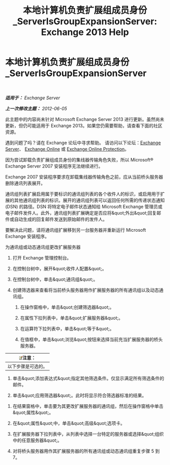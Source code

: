 ﻿---
title: '本地计算机负责扩展组成员身份_ServerIsGroupExpansionServer: Exchange 2013 Help'
TOCTitle: 本地计算机负责扩展组成员身份_ServerIsGroupExpansionServer
ms:assetid: 52872561-60e6-4f3d-bbc6-6de0edf74b09
ms:mtpsurl: https://technet.microsoft.com/zh-cn/library/ms.exch.setupreadiness.serverisgroupexpansionserver(v=EXCHG.150)
ms:contentKeyID: 50490567
ms.date: 05/21/2018
mtps_version: v=EXCHG.150
ms.translationtype: MT
---

# 本地计算机负责扩展组成员身份\_ServerIsGroupExpansionServer

 

_**适用于：** Exchange Server_

_**上一次修改主题：** 2012-06-05_

此主题中的内容尚未针对 Microsoft Exchange Server 2013 进行更新。虽然尚未更新，但仍可能适用于 Exchange 2013。如果您仍需要帮助，请查看下面的社区资源。

遇到问题了吗？请在 Exchange 论坛中寻求帮助。 请访问以下论坛：[Exchange Server](https://go.microsoft.com/fwlink/p/?linkid=60612)、 [Exchange Online](https://go.microsoft.com/fwlink/p/?linkid=267542) 或 [Exchange Online Protection](https://go.microsoft.com/fwlink/p/?linkid=285351)。

因为尝试卸载负责扩展组成员身份的集线器传输角色失败，所以 Microsoft® Exchange Server 2007 安装程序无法继续进行。

Exchange 2007 安装程序要求在卸载集线器传输角色之前，应从当前桥头服务器删除通讯列表展开。

通讯组列表扩展启用属于要标识的通讯组列表的各个收件人的标识，或启用用于扩展的其他通讯组列表的标识。展开的通讯组列表可以返回任何所需的传递状态通知 (DSN) 的路径。DSN 将特定电子邮件状态通知给 Microsoft Exchange 管理员或电子邮件发件人。此外，通讯组列表扩展确定是否应将\&quot;外出\&quot;回复邮件或自动生成的回复邮件发送到原始邮件的发件人。

要解决此问题，请将通讯组扩展移到另一台服务器并重新运行 Microsoft Exchange 安装程序。

为通讯组或动态通讯组更改扩展服务器

1.  打开 Exchange 管理控制台。

2.  在控制台树中，展开\&quot;收件人配置\&quot;。

3.  在控制台树中，单击\&quot;通讯组\&quot;。

4.  创建筛选器来查看将当前桥头服务器用作扩展服务器的所有通讯组以及动态通讯组。
    
    1.  在操作窗格中，单击\&quot;创建筛选器\&quot;。
    
    2.  在属性下拉列表中，单击\&quot;扩展服务器\&quot;。
    
    3.  在运算符下拉列表中，单击\&quot;等于\&quot;。
    
    4.  在值框中，单击\&quot;浏览\&quot;按钮来选择当前充当扩展服务器的桥头服务器。

<table>
<thead>
<tr class="header">
<th><img src="images/Bb124558.note(EXCHG.150).gif" title="注意" alt="注意" />注意：</th>
</tr>
</thead>
<tbody>
<tr class="odd">
<td>以下步骤是可选的。</td>
</tr>
</tbody>
</table>


1.  单击\&quot;添加表达式\&quot;指定其他筛选条件。仅显示满足所有筛选条件的邮件。

2.  单击\&quot;应用筛选器\&quot;。此时将显示符合筛选器标准的结果。

<!-- end list -->

1.  在结果窗格中，单击要为其更改扩展服务器的通讯组，然后在操作窗格中单击\&quot;属性\&quot;。

2.  在\&quot;属性\&quot;中，单击\&quot;高级\&quot;选项卡。

3.  在扩展服务器下拉列表中，从列表中选择一台特定的服务器或选择\&quot;组织中的任意服务器\&quot;。

4.  对将桥头服务器用作其扩展服务器的所有通讯组或动态通讯组重复步骤 5 到 7。

